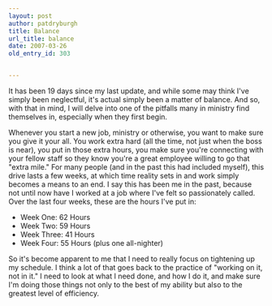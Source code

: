 ```yaml
---
layout: post
author: patdryburgh
title: Balance
url_title: balance
date: 2007-03-26
old_entry_id: 303


---
```


It has been 19 days since my last update, and while some may think I've simply been neglectful, it's actual simply been a matter of balance. And so, with that in mind, I will delve into one of the pitfalls many in ministry find themselves in, especially when they first begin.

Whenever you start a new job, ministry or otherwise, you want to make sure you give it your all. You work extra hard (all the time, not just when the boss is near), you put in those extra hours, you make sure you're connecting with your fellow staff so they know you're a great employee willing to go that "extra mile." For many people (and in the past this had included myself), this drive lasts a few weeks, at which time reality sets in and work simply becomes a means to an end. I say this has been me in the past, because not until now have I worked at a job where I've felt so passionately called. Over the last four weeks, these are the hours I've put in:

- Week One: 62 Hours
- Week Two: 59 Hours
- Week Three: 41 Hours
- Week Four: 55 Hours (plus one all-nighter)

So it's become apparent to me that I need to really focus on tightening up my schedule. I think a lot of that goes back to the practice of "working on it, not in it." I need to look at what I need done, and how I do it, and make sure I'm doing those things not only to the best of my ability but also to the greatest level of efficiency.